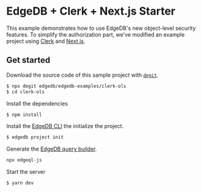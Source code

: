 # EdgeDB + Clerk + Next.js Starter

This example demonstrates how to use EdgeDB's new object-level security features. To simplify the authorization part, we've modified an example project using [Clerk](https://www.clerk.dev) and [Next.js](https://nextjs.org).

## Get started

Download the source code of this sample project with [`degit`](https://github.com/Rich-Harris/degit).

```sh
$ npx degit edgedb/edgedb-examples/clerk-ols
$ cd clerk-ols
```

Install the dependencies

```sh
$ npm install
```

Install the [EdgeDB CLI](https://www.edgedb.com/install) the initialize the project.

```sh
$ edgedb project init
```

Generate the [EdgeDB query builder](https://www.edgedb.com/docs/clients/01_js/querybuilder).

```sh
npx edgeql-js
```

Start the server

```bash
$ yarn dev
```
